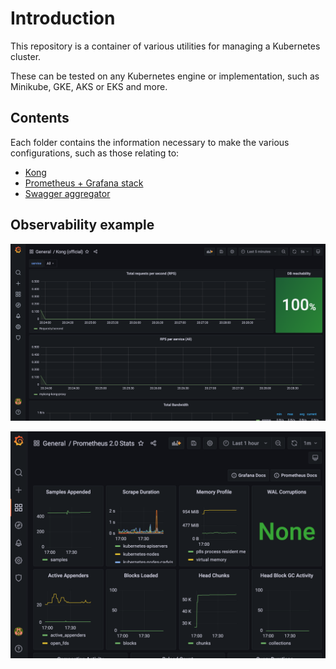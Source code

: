# Introduction

This repository is a container of various utilities for managing a Kubernetes cluster.

These can be tested on any Kubernetes engine or implementation, such as Minikube, GKE, AKS or EKS and more.

## Contents

Each folder contains the information necessary to make the various configurations, such as those relating to:

- [Kong](https://github.com/lucapompei/k8s-cluster/tree/master/kong)
- [Prometheus + Grafana stack](https://github.com/lucapompei/k8s-cluster/tree/master/monitoring)
- [Swagger aggregator](https://github.com/lucapompei/k8s-cluster/tree/master/swagger-aggregator)

## Observability example

![Kong official dashboard](https://raw.githubusercontent.com/lucapompei/k8s-cluster/master/examples/kong.png "Kong official dashboard")

![Prometheus stats](https://raw.githubusercontent.com/lucapompei/k8s-cluster/master/examples/prometheus.png "Prometheus stats")
